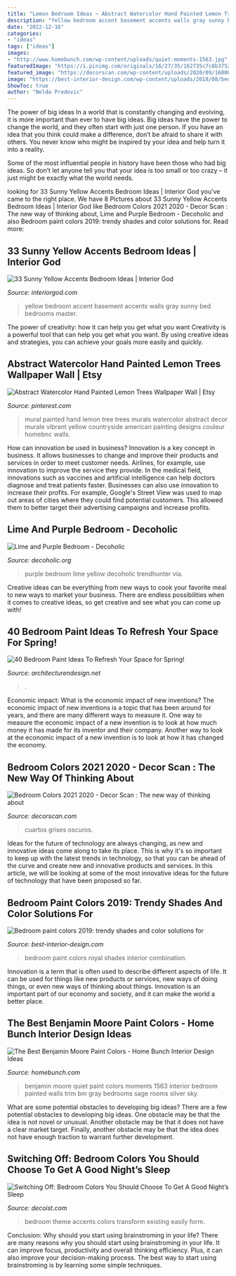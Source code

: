 ```yaml
---
title: "Lemon Bedroom Ideas ~ Abstract Watercolor Hand Painted Lemon Trees Wallpaper Wall"
description: "Yellow bedroom accent basement accents walls gray sunny bed bedrooms master"
date: "2022-12-16"
categories:
- "ideas"
tags: ["ideas"]
images:
- "http://www.homebunch.com/wp-content/uploads/quiet-moments-1563.jpg"
featuredImage: "https://i.pinimg.com/originals/16/27/35/162735c7c8b375215b4bfa5f1a846d0d.jpg"
featured_image: "https://decorscan.com/wp-content/uploads/2020/09/1600012925_126_Bedroom-Colors-2021-2020.jpg"
image: "https://best-interior-design.com/wp-content/uploads/2018/08/bedroom-paint-colors-2019-royal-blue-bedroom-red-burgundy-bedroom-bedroom-paint-colors-2019.jpg"
ShowToc: true
author: "Nelda Predovic"
---
```



The power of big ideas
In a world that is constantly changing and evolving, it is more important than ever to have big ideas. Big ideas have the power to change the world, and they often start with just one person.
If you have an idea that you think could make a difference, don’t be afraid to share it with others. You never know who might be inspired by your idea and help turn it into a reality.

Some of the most influential people in history have been those who had big ideas. So don’t let anyone tell you that your idea is too small or too crazy – it just might be exactly what the world needs.

	

		
looking for 33 Sunny Yellow Accents Bedroom Ideas | Interior God you've came to the right place. We have 8 Pictures about 33 Sunny Yellow Accents Bedroom Ideas | Interior God like Bedroom Colors 2021 2020 - Decor Scan : The new way of thinking about, Lime and Purple Bedroom - Decoholic and also Bedroom paint colors 2019: trendy shades and color solutions for. Read more:
		
    
## 33 Sunny Yellow Accents Bedroom Ideas | Interior God

<img loading=lazy src="http://interiorgod.com/wp-content/uploads/2016/06/Yellow-Bedroom-Accents-On-Home.jpg" onerror="this.onerror=null;this.src='https://tse1.mm.bing.net/th?id=OIP.iAmkpdW3BWGw1fBKG0eaMgHaJ3&amp;pid=15.1';" alt="33 Sunny Yellow Accents Bedroom Ideas | Interior God">

_Source: interiorgod.com_

>yellow bedroom accent basement accents walls gray sunny bed bedrooms master. 

	

The power of creativity: how it can help you get what you want
Creativity is a powerful tool that can help you get what you want. By using creative ideas and strategies, you can achieve your goals more easily and quickly.

    
## Abstract Watercolor Hand Painted Lemon Trees Wallpaper Wall | Etsy

<img loading=lazy src="https://i.pinimg.com/originals/16/27/35/162735c7c8b375215b4bfa5f1a846d0d.jpg" onerror="this.onerror=null;this.src='https://tse2.mm.bing.net/th?id=OIP.ULxs0J4cWoiM5f43F6hG4gHaIf&amp;pid=15.1';" alt="Abstract Watercolor Hand Painted Lemon Trees Wallpaper Wall | Etsy">

_Source: pinterest.com_

>mural painted hand lemon tree trees murals watercolor abstract decor murale vibrant yellow countryside american painting designs couleur homebnc walls. 

	

How can innovation be used in business?
Innovation is a key concept in business. It allows businesses to change and improve their products and services in order to meet customer needs. Airlines, for example, use innovation to improve the service they provide. In the medical field, innovations such as vaccines and artificial intelligence can help doctors diagnose and treat patients faster. Businesses can also use innovation to increase their profits. For example, Google's Street View was used to map out areas of cities where they could find potential customers. This allowed them to better target their advertising campaigns and increase profits.

    
## Lime And Purple Bedroom - Decoholic

<img loading=lazy src="http://decoholic.org/wp-content/uploads/2012/02/lime_4_and_purple_bedroom.jpg" onerror="this.onerror=null;this.src='https://tse1.mm.bing.net/th?id=OIP.KTTDYTrFfrGCDZc0j2IZYAHaFo&amp;pid=15.1';" alt="Lime and Purple Bedroom - Decoholic">

_Source: decoholic.org_

>purple bedroom lime yellow decoholic trendhunter via. 

	

Creative ideas can be everything from new ways to cook your favorite meal to new ways to market your business. There are endless possibilities when it comes to creative ideas, so get creative and see what you can come up with!

    
## 40 Bedroom Paint Ideas To Refresh Your Space For Spring!

<img loading=lazy src="https://cdn.architecturendesign.net/wp-content/uploads/2016/05/AD-Mint-Green-Bedroom-Color-40.jpg" onerror="this.onerror=null;this.src='https://tse4.mm.bing.net/th?id=OIP.uCTZo1MmPp1r5Kg-G-iz7wHaEz&amp;pid=15.1';" alt="40 Bedroom Paint Ideas To Refresh Your Space for Spring!">

_Source: architecturendesign.net_

>. 

	

Economic impact: What is the economic impact of new inventions?
The economic impact of new inventions is a topic that has been around for years, and there are many different ways to measure it. One way to measure the economic impact of a new invention is to look at how much money it has made for its inventor and their company. Another way to look at the economic impact of a new invention is to look at how it has changed the economy.

    
## Bedroom Colors 2021 2020 - Decor Scan : The New Way Of Thinking About

<img loading=lazy src="https://decorscan.com/wp-content/uploads/2020/09/1600012925_126_Bedroom-Colors-2021-2020.jpg" onerror="this.onerror=null;this.src='https://tse2.mm.bing.net/th?id=OIP.MJ1HsJ5l5WVHHHPNFD789wHaLP&amp;pid=15.1';" alt="Bedroom Colors 2021 2020 - Decor Scan : The new way of thinking about">

_Source: decorscan.com_

>cuartos grises oscuros. 

	

Ideas for the future of technology are always changing, as new and innovative ideas come along to take its place. This is why it's so important to keep up with the latest trends in technology, so that you can be ahead of the curve and create new and innovative products and services. In this article, we will be looking at some of the most innovative ideas for the future of technology that have been proposed so far.

    
## Bedroom Paint Colors 2019: Trendy Shades And Color Solutions For

<img loading=lazy src="https://best-interior-design.com/wp-content/uploads/2018/08/bedroom-paint-colors-2019-royal-blue-bedroom-red-burgundy-bedroom-bedroom-paint-colors-2019.jpg" onerror="this.onerror=null;this.src='https://tse1.mm.bing.net/th?id=OIP.xWRw2wuxvakdYxcnE3SPyQHaDt&amp;pid=15.1';" alt="Bedroom paint colors 2019: trendy shades and color solutions for">

_Source: best-interior-design.com_

>bedroom paint colors royal shades interior combination. 

	

Innovation is a term that is often used to describe different aspects of life. It can be used for things like new products or services, new ways of doing things, or even new ways of thinking about things. Innovation is an important part of our economy and society, and it can make the world a better place.

    
## The Best Benjamin Moore Paint Colors - Home Bunch Interior Design Ideas

<img loading=lazy src="http://www.homebunch.com/wp-content/uploads/quiet-moments-1563.jpg" onerror="this.onerror=null;this.src='https://tse1.mm.bing.net/th?id=OIP.IxEdfCjbK09vYXmNIP3NqwHaLP&amp;pid=15.1';" alt="The Best Benjamin Moore Paint Colors - Home Bunch Interior Design Ideas">

_Source: homebunch.com_

>benjamin moore quiet paint colors moments 1563 interior bedroom painted walls trim bm gray bedrooms sage rooms silver sky. 

	

What are some potential obstacles to developing big ideas?
There are a few potential obstacles to developing big ideas. One obstacle may be that the idea is not novel or unusual. Another obstacle may be that it does not have a clear market target. Finally, another obstacle may be that the idea does not have enough traction to warrant further development.

    
## Switching Off: Bedroom Colors You Should Choose To Get A Good Night’s Sleep

<img loading=lazy src="https://cdn.decoist.com/wp-content/uploads/2013/05/Green-in-the-form-of-accents-can-transform-your-existing-bedroom-theme-easily.jpg" onerror="this.onerror=null;this.src='https://tse4.mm.bing.net/th?id=OIP.mtLZDIGbFrw2I1jmvZ0frwHaEs&amp;pid=15.1';" alt="Switching Off: Bedroom Colors You Should Choose To Get A Good Night’s Sleep">

_Source: decoist.com_

>bedroom theme accents colors transform existing easily form. 

	

Conclusion: Why should you start using brainstroming in your life?
There are many reasons why you should start using brainstroming in your life. It can improve focus, productivity and overall thinking efficiency. Plus, it can also improve your decision-making process. The best way to start using brainstroming is by learning some simple techniques.

